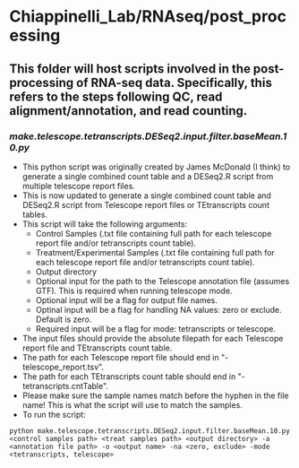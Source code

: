 # Chiappinelli_Lab/RNAseq/post_processing

## This folder will host scripts involved in the post-processing of RNA-seq data. Specifically, this refers to the steps following QC, read alignment/annotation, and read counting.

### _make.telescope.tetranscripts.DESeq2.input.filter.baseMean.10.py_
* This python script was originally created by James McDonald (I think) to generate a single combined count table and a DESeq2.R script from multiple telescope report files.
* This is now updated to generate a single combined count table and DESeq2.R script from Telescope report files or TEtranscripts count tables.
* This script will take the following arguments:
  - Control Samples (.txt file containing full path for each telescope report file and/or tetranscripts count table).
  - Treatment/Experimental Samples (.txt file containing full path for each telescope report file and/or tetranscripts count table).
  - Output directory
  - Optional input for the path to the Telescope annotation file (assumes GTF). This is required when running telescope mode.
  - Optional input will be a flag for output file names.
  - Optinal input will be a flag for handling NA values: zero or exclude. Default is zero.
  - Required input will be a flag for mode: tetranscripts or telescope.
* The input files should provide the absolute filepath for each Telescope report file and TEtranscripts count table.
* The path for each Telescope report file should end in "-telescope_report.tsv".
* The path for each TEtranscripts count table should end in "-tetranscripts.cntTable".
* Please make sure the sample names match before the hyphen in the file name! This is what the script will use to match the samples.
* To run the script:
```
python make.telescope.tetranscripts.DESeq2.input.filter.baseMean.10.py <control samples path> <treat samples path> <output directory> -a <annotation file path> -o <output name> -na <zero, exclude> -mode <tetranscripts, telescope>
```
